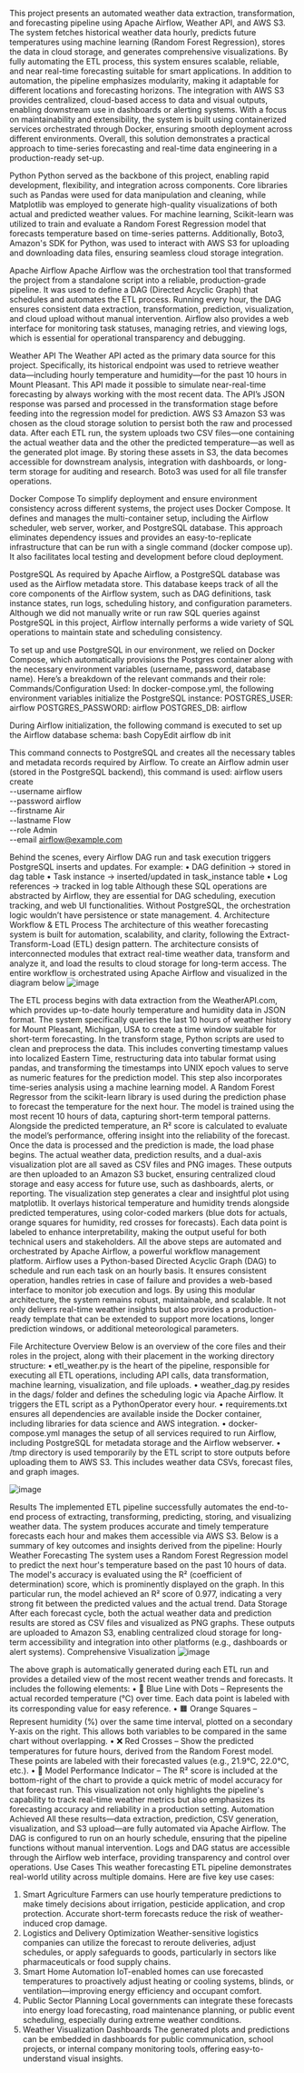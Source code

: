 This project presents an automated weather data extraction, transformation, and forecasting pipeline using Apache Airflow, Weather API, and AWS S3. The system fetches historical weather data hourly, predicts future temperatures using machine learning (Random Forest Regression), stores the data in cloud storage, and generates comprehensive visualizations. By fully automating the ETL process, this system ensures scalable, reliable, and near real-time forecasting suitable for smart applications.
In addition to automation, the pipeline emphasizes modularity, making it adaptable for different locations and forecasting horizons. The integration with AWS S3 provides centralized, cloud-based access to data and visual outputs, enabling downstream use in dashboards or alerting systems. With a focus on maintainability and extensibility, the system is built using containerized services orchestrated through Docker, ensuring smooth deployment across different environments. Overall, this solution demonstrates a practical approach to time-series forecasting and real-time data engineering in a production-ready set-up.




Python
Python served as the backbone of this project, enabling rapid development, flexibility, and integration across components. Core libraries such as Pandas were used for data manipulation and cleaning, while Matplotlib was employed to generate high-quality visualizations of both actual and predicted weather values. For machine learning, Scikit-learn was utilized to train and evaluate a Random Forest Regression model that forecasts temperature based on time-series patterns. Additionally, Boto3, Amazon's SDK for Python, was used to interact with AWS S3 for uploading and downloading data files, ensuring seamless cloud storage integration.

Apache Airflow
Apache Airflow was the orchestration tool that transformed the project from a standalone script into a reliable, production-grade pipeline. It was used to define a DAG (Directed Acyclic Graph) that schedules and automates the ETL process. Running every hour, the DAG ensures consistent data extraction, transformation, prediction, visualization, and cloud upload without manual intervention. Airflow also provides a web interface for monitoring task statuses, managing retries, and viewing logs, which is essential for operational transparency and debugging.

Weather API
The Weather API acted as the primary data source for this project. Specifically, its historical endpoint was used to retrieve weather data—including hourly temperature and humidity—for the past 10 hours in Mount Pleasant. This API made it possible to simulate near-real-time forecasting by always working with the most recent data. The API’s JSON response was parsed and processed in the transformation stage before feeding into the regression model for prediction.
AWS S3
Amazon S3 was chosen as the cloud storage solution to persist both the raw and processed data. After each ETL run, the system uploads two CSV files—one containing the actual weather data and the other the predicted temperature—as well as the generated plot image. By storing these assets in S3, the data becomes accessible for downstream analysis, integration with dashboards, or long-term storage for auditing and research. Boto3 was used for all file transfer operations.

Docker Compose
To simplify deployment and ensure environment consistency across different systems, the project uses Docker Compose. It defines and manages the multi-container setup, including the Airflow scheduler, web server, worker, and PostgreSQL database. This approach eliminates dependency issues and provides an easy-to-replicate infrastructure that can be run with a single command (docker compose up). It also facilitates local testing and development before cloud deployment.

PostgreSQL
As required by Apache Airflow, a PostgreSQL database was used as the Airflow metadata store. This database keeps track of all the core components of the Airflow system, such as DAG definitions, task instance states, run logs, scheduling history, and configuration parameters. Although we did not manually write or run raw SQL queries against PostgreSQL in this project, Airflow internally performs a wide variety of SQL operations to maintain state and scheduling consistency.

To set up and use PostgreSQL in our environment, we relied on Docker Compose, which automatically provisions the Postgres container along with the necessary environment variables (username, password, database name). Here’s a breakdown of the relevant commands and their role:
Commands/Configuration Used:
In docker-compose.yml, the following environment variables initialize the PostgreSQL instance:
POSTGRES_USER: airflow
POSTGRES_PASSWORD: airflow
POSTGRES_DB: airflow

During Airflow initialization, the following command is executed to set up the Airflow database schema:
bash
CopyEdit
airflow db init

This command connects to PostgreSQL and creates all the necessary tables and metadata records required by Airflow.
To create an Airflow admin user (stored in the PostgreSQL backend), this command is used:
airflow users create \
  --username airflow \
  --password airflow \
  --firstname Air \
  --lastname Flow \
  --role Admin \
  --email airflow@example.com

Behind the scenes, every Airflow DAG run and task execution triggers PostgreSQL inserts and updates. For example:
•	DAG definition → stored in dag table
•	Task instance → inserted/updated in task_instance table
•	Log references → tracked in log table
Although these SQL operations are abstracted by Airflow, they are essential for DAG scheduling, execution tracking, and web UI functionalities. Without PostgreSQL, the orchestration logic wouldn’t have persistence or state management.
4. Architecture Workflow & ETL Process
The architecture of this weather forecasting system is built for automation, scalability, and clarity, following the Extract-Transform-Load (ETL) design pattern. The architecture consists of interconnected modules that extract real-time weather data, transform and analyze it, and load the results to cloud storage for long-term access. The entire workflow is orchestrated using Apache Airflow and visualized in the diagram below
 ![image](https://github.com/user-attachments/assets/fa8f1fbd-1e6d-4367-9d9a-1299966050fb)

The ETL process begins with data extraction from the WeatherAPI.com, which provides up-to-date hourly temperature and humidity data in JSON format. The system specifically queries the last 10 hours of weather history for Mount Pleasant, Michigan, USA to create a time window suitable for short-term forecasting.
In the transform stage, Python scripts are used to clean and preprocess the data. This includes converting timestamp values into localized Eastern Time, restructuring data into tabular format using pandas, and transforming the timestamps into UNIX epoch values to serve as numeric features for the prediction model. This step also incorporates time-series analysis using a machine learning model.
A Random Forest Regressor from the scikit-learn library is used during the prediction phase to forecast the temperature for the next hour. The model is trained using the most recent 10 hours of data, capturing short-term temporal patterns. Alongside the predicted temperature, an R² score is calculated to evaluate the model’s performance, offering insight into the reliability of the forecast.
Once the data is processed and the prediction is made, the load phase begins. The actual weather data, prediction results, and a dual-axis visualization plot are all saved as CSV files and PNG images. These outputs are then uploaded to an Amazon S3 bucket, ensuring centralized cloud storage and easy access for future use, such as dashboards, alerts, or reporting.
The visualization step generates a clear and insightful plot using matplotlib. It overlays historical temperature and humidity trends alongside predicted temperatures, using color-coded markers (blue dots for actuals, orange squares for humidity, red crosses for forecasts). Each data point is labeled to enhance interpretability, making the output useful for both technical users and stakeholders.
All the above steps are automated and orchestrated by Apache Airflow, a powerful workflow management platform. Airflow uses a Python-based Directed Acyclic Graph (DAG) to schedule and run each task on an hourly basis. It ensures consistent operation, handles retries in case of failure and provides a web-based interface to monitor job execution and logs.
By using this modular architecture, the system remains robust, maintainable, and scalable. It not only delivers real-time weather insights but also provides a production-ready template that can be extended to support more locations, longer prediction windows, or additional meteorological parameters.

File Architecture Overview
Below is an overview of the core files and their roles in the project, along with their placement in the working directory structure:
•	etl_weather.py is the heart of the pipeline, responsible for executing all ETL operations, including API calls, data transformation, machine learning, visualization, and file uploads.
•	weather_dag.py resides in the dags/ folder and defines the scheduling logic via Apache Airflow. It triggers the ETL script as a PythonOperator every hour.
•	requirements.txt ensures all dependencies are available inside the Docker container, including libraries for data science and AWS integration.
•	docker-compose.yml manages the setup of all services required to run Airflow, including PostgreSQL for metadata storage and the Airflow webserver.
•	/tmp directory is used temporarily by the ETL script to store outputs before uploading them to AWS S3. This includes weather data CSVs, forecast files, and graph images.

![image](https://github.com/user-attachments/assets/86b1ebba-f2d3-4796-986d-aecbebec13ac)

 Results
The implemented ETL pipeline successfully automates the end-to-end process of extracting, transforming, predicting, storing, and visualizing weather data. The system produces accurate and timely temperature forecasts each hour and makes them accessible via AWS S3. Below is a summary of key outcomes and insights derived from the pipeline:
Hourly Weather Forecasting
The system uses a Random Forest Regression model to predict the next hour's temperature based on the past 10 hours of data. The model's accuracy is evaluated using the R² (coefficient of determination) score, which is prominently displayed on the graph. In this particular run, the model achieved an R² score of 0.977, indicating a very strong fit between the predicted values and the actual trend.
Data Storage
After each forecast cycle, both the actual weather data and prediction results are stored as CSV files and visualized as PNG graphs. These outputs are uploaded to Amazon S3, enabling centralized cloud storage for long-term accessibility and integration into other platforms (e.g., dashboards or alert systems).
Comprehensive Visualization
 ![image](https://github.com/user-attachments/assets/b93fe2cd-bec9-47d9-820b-b26e4550db98)

The above graph is automatically generated during each ETL run and provides a detailed view of the most recent weather trends and forecasts. It includes the following elements:
•	🔵 Blue Line with Dots – Represents the actual recorded temperature (°C) over time. Each data point is labeled with its corresponding value for easy reference.
•	🟧 Orange Squares – Represent humidity (%) over the same time interval, plotted on a secondary Y-axis on the right. This allows both variables to be compared in the same chart without overlapping.
•	❌ Red Crosses – Show the predicted temperatures for future hours, derived from the Random Forest model. These points are labeled with their forecasted values (e.g., 21.9°C, 22.0°C, etc.).
•	🧠 Model Performance Indicator – The R² score is included at the bottom-right of the chart to provide a quick metric of model accuracy for that forecast run.
This visualization not only highlights the pipeline's capability to track real-time weather metrics but also emphasizes its forecasting accuracy and reliability in a production setting.
Automation Achieved
All these results—data extraction, prediction, CSV generation, visualization, and S3 upload—are fully automated via Apache Airflow. The DAG is configured to run on an hourly schedule, ensuring that the pipeline functions without manual intervention. Logs and DAG status are accessible through the Airflow web interface, providing transparency and control over operations.
Use Cases
This weather forecasting ETL pipeline demonstrates real-world utility across multiple domains. Here are five key use cases:
1. Smart Agriculture
Farmers can use hourly temperature predictions to make timely decisions about irrigation, pesticide application, and crop protection. Accurate short-term forecasts reduce the risk of weather-induced crop damage.
2. Logistics and Delivery Optimization
Weather-sensitive logistics companies can utilize the forecast to reroute deliveries, adjust schedules, or apply safeguards to goods, particularly in sectors like pharmaceuticals or food supply chains.
3. Smart Home Automation
IoT-enabled homes can use forecasted temperatures to proactively adjust heating or cooling systems, blinds, or ventilation—improving energy efficiency and occupant comfort.
4. Public Sector Planning
Local governments can integrate these forecasts into energy load forecasting, road maintenance planning, or public event scheduling, especially during extreme weather conditions.
5. Weather Visualization Dashboards
The generated plots and predictions can be embedded in dashboards for public communication, school projects, or internal company monitoring tools, offering easy-to-understand visual insights.
